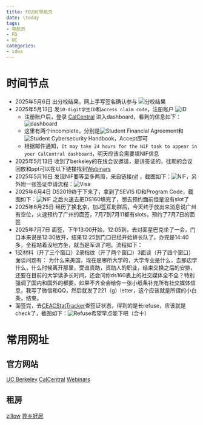 ```yaml
---
title: FD2UC导航页
date: \today
tags: 
- 导航页
- FD
- UC
categories: 
- idea
---
```


# 时间节点

- 2025年5月6日 出分校结果，网上手写签名确认参与 ![分校结果](https://lsky.ymqs.top/i/2025/05/13/6823328d69dad.png)
- 2025年5月13日 发`10-digit学生ID`和`access claim code`，注册账户 ![ID](https://lsky.ymqs.top/i/2025/05/13/6823335ad7df6.png)
  - 注册账户后，登录 [CalCentral](https://calcentral.berkeley.edu/) 进入dashboard，看到的信息如下：![dashboard](https://lsky.ymqs.top/i/2025/05/13/68233669ad41f.png)
  - 这里有两个incomplete，分别是![Student Financial Agreement](https://lsky.ymqs.top/i/2025/05/13/68233774d2b6e.png)和![Student Cybersecurity Handbook](https://lsky.ymqs.top/i/2025/05/13/682337abedb67.png)，Accept即可
  - 根据邮件通知，`It may take 24 hours for the NIF task to appear in your CalCentral dashboard`，明天应该会需要填NIF信息
- 2025年5月13日 收到了berkeley的在线会议邀请，是讲签证的，往期的会议回放和ppt可以在以下链接找到[Webinars](https://internationaloffice.berkeley.edu/students/new/#webinars)
- 2025年5月16日 发现NIF要等至多两周，来自链接[nif](https://internationaloffice.berkeley.edu/students/nif) ，截图如下：![NIF](https://lsky.ymqs.top/i/2025/05/16/6826b75fb6ac8.png)，另外附一张签证申请流程：![Visa](https://lsky.ymqs.top/i/2025/05/16/6826ba94f0844.png)
- 2025年6月4日 DS2019终于下来了，拿到了SEVIS ID和Program Code，截图如下：![NIF](https://lsky.ymqs.top/i/2025/07/10/686ea2d1885c5.png) 之后火速去把DS160填完了，想去预约面前但是没有slot了
- 2025年6月25日 经历了换北京，加J签互助群后，今天终于放出来消息说广州有空位，火速预约了广州的面签，7月7到7月11都有slots，预约了7月7日的面签
- 2025年7月7日 面签，下午13:00开始，12:05到，去对面星巴克坐了一会，门口本来说是12:30放开，结果12:25到门口已经开始排长队了。办完是14:40多，全程站着没地方坐，就当是军训了吧。流程如下：
- 1交材料（开了三个窗口）2录指纹（开了两个窗口）3面谈（开了四个窗口）
面谈问题有：
为什么来美国，现在是哪所大学的，大学专业是什么，去那边学什么，什么时候离开那里，受谁资助，资助人的职业，结束交换之后的安排，还要在目前的大学读多长时间，还会问你ds160表上的社交媒体全不全？特别强调了国内和国外的都要，如果不齐全会给你一张小纸条补充所有社交媒体信息，我写了微信和QQ，然后就发了221（g）letter，这个应该就是所谓的小白条，结束。
- 面签完，去[CEACStatTracker](https://ceac.state.gov/CEACStatTracker/Status.aspx)查签证状态，得到的是长refuse，应该就是check了，截图如下：![Refuse](https://lsky.ymqs.top/i/2025/07/10/686eafe87c22a.png)希望早点能下吧（合十）


# 常用网址

## 官方网站
[UC Berkeley](https://www.berkeley.edu/)
[CalCentral](https://calcentral.berkeley.edu/)
[Webinars](https://internationaloffice.berkeley.edu/students/new/#webinars)

## 租房
[zillow](https://www.zillow.com/)
[异乡好居](https://www.uhouzz.com/)
